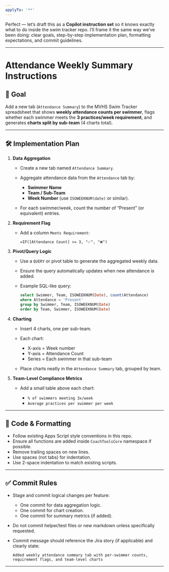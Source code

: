 ```yaml
---
applyTo: '**'
---
```

Perfect — let’s draft this as a **Copilot instruction set** so it knows exactly what to do inside the swim tracker repo. I’ll frame it the same way we’ve been doing: clear goals, step-by-step implementation plan, formatting expectations, and commit guidelines.

---

# Attendance Weekly Summary Instructions

## 🎯 Goal

Add a new tab (`Attendance Summary`) to the MVHS Swim Tracker spreadsheet that shows **weekly attendance counts per swimmer**, flags whether each swimmer meets the **3 practices/week requirement**, and generates **charts split by sub-team** (4 charts total).

---

## 🛠 Implementation Plan

1. **Data Aggregation**

   * Create a new tab named `Attendance Summary`.
   * Aggregate attendance data from the `Attendance` tab by:

     * **Swimmer Name**
     * **Team / Sub-Team**
     * **Week Number** (use `ISOWEEKNUM(date)` or similar).
   * For each swimmer/week, count the number of “Present” (or equivalent) entries.

2. **Requirement Flag**

   * Add a column `Meets Requirement`:

     ```excel
     =IF([Attendance Count] >= 3, "✅", "❌")
     ```

3. **Pivot/Query Logic**

   * Use a `QUERY` or pivot table to generate the aggregated weekly data.
   * Ensure the query automatically updates when new attendance is added.
   * Example SQL-like query:

     ```sql
     select Swimmer, Team, ISOWEEKNUM(Date), count(Attendance)
     where Attendance = 'Present'
     group by Swimmer, Team, ISOWEEKNUM(Date)
     order by Team, Swimmer, ISOWEEKNUM(Date)
     ```

4. **Charting**

   * Insert 4 charts, one per sub-team.
   * Each chart:

     * X-axis = Week number
     * Y-axis = Attendance Count
     * Series = Each swimmer in that sub-team
   * Place charts neatly in the `Attendance Summary` tab, grouped by team.

5. **Team-Level Compliance Metrics**

   * Add a small table above each chart:

     * `% of swimmers meeting 3x/week`
     * `Average practices per swimmer per week`

---

## 🔧 Code & Formatting

* Follow existing Apps Script style conventions in this repo.
* Ensure all functions are added inside `CoachToolsCore` namespace if possible.
* Remove trailing spaces on new lines.
* Use spaces (not tabs) for indentation.
* Use 2-space indentation to match existing scripts.

---

## ✅ Commit Rules

* Stage and commit logical changes per feature:

  * One commit for data aggregation logic.
  * One commit for chart creation.
  * One commit for summary metrics (if added).
* Do not commit helper/test files or new markdown unless specifically requested.
* Commit message should reference the Jira story (if applicable) and clearly state:

  ```
  Added weekly attendance summary tab with per-swimmer counts, requirement flags, and team-level charts
  ```

---


